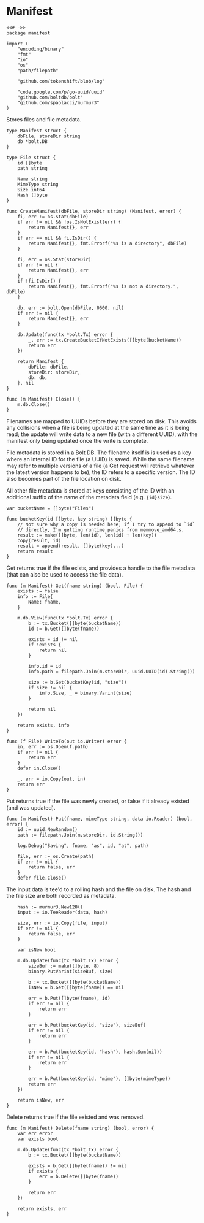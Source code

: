 # Manifest

	<<#-->>
	package manifest

	import (
		"encoding/binary"
		"fmt"
		"io"
		"os"
		"path/filepath"

		"github.com/tokenshift/blob/log"

		"code.google.com/p/go-uuid/uuid"
		"github.com/boltdb/bolt"
		"github.com/spaolacci/murmur3"
	)

Stores files and file metadata.

	type Manifest struct {
		dbFile, storeDir string
		db *bolt.DB
	}

	type File struct {
		id []byte
		path string

		Name string
		MimeType string
		Size int64
		Hash []byte
	}

	func CreateManifest(dbFile, storeDir string) (Manifest, error) {
		fi, err := os.Stat(dbFile)
		if err != nil && !os.IsNotExist(err) {
			return Manifest{}, err
		}
		if err == nil && fi.IsDir() {
			return Manifest{}, fmt.Errorf("%s is a directory", dbFile)
		}

		fi, err = os.Stat(storeDir)
		if err != nil {
			return Manifest{}, err
		}
		if !fi.IsDir() {
			return Manifest{}, fmt.Errorf("%s is not a directory.", dbFile)
		}

		db, err := bolt.Open(dbFile, 0600, nil)
		if err != nil {
			return Manifest{}, err
		}

		db.Update(func(tx *bolt.Tx) error {
			_, err := tx.CreateBucketIfNotExists([]byte(bucketName))
			return err
		})

		return Manifest {
			dbFile: dbFile,
			storeDir: storeDir,
			db: db,
		}, nil
	}

	func (m Manifest) Close() {
		m.db.Close()
	}

Filenames are mapped to UUIDs before they are stored on disk. This avoids any
collisions when a file is being updated at the same time as it is being read;
the update will write data to a new file (with a different UUID), with the
manifest only being updated once the write is complete.

File metadata is stored in a Bolt DB. The filename itself is is used as a key
where an internal ID for the file (a UUID) is saved. While the same filename
may refer to multiple versions of a file (a Get request will retrieve whatever
the latest version happens to be), the ID refers to a specific version. The ID
also becomes part of the file location on disk.

All other file metadata is stored at keys consisting of the ID with an
additional suffix of the name of the metadata field (e.g. `{id}size`).

	var bucketName = []byte("Files")

	func bucketKey(id []byte, key string) []byte {
		// Not sure why a copy is needed here; if I try to append to `id`
		// directly, I'm getting runtime panics from memmove_amd64.s.
		result := make([]byte, len(id), len(id) + len(key))
		copy(result, id)
		result = append(result, []byte(key)...)
		return result
	}

Get returns true if the file exists, and provides a handle to the file metadata
(that can also be used to access the file data).

	func (m Manifest) Get(fname string) (bool, File) {
		exists := false
		info := File{
			Name: fname,
		}

		m.db.View(func(tx *bolt.Tx) error {
			b := tx.Bucket([]byte(bucketName))
			id := b.Get([]byte(fname))

			exists = id != nil
			if !exists {
				return nil
			}

			info.id = id
			info.path = filepath.Join(m.storeDir, uuid.UUID(id).String())

			size := b.Get(bucketKey(id, "size"))
			if size != nil {
				info.Size, _ = binary.Varint(size)
			}

			return nil
		})

		return exists, info
	}

	func (f File) WriteTo(out io.Writer) error {
		in, err := os.Open(f.path)
		if err != nil {
			return err
		}
		defer in.Close()

		_, err = io.Copy(out, in)
		return err
	}

Put returns true if the file was newly created, or false if it already existed
(and was updated).

	func (m Manifest) Put(fname, mimeType string, data io.Reader) (bool, error) {
		id := uuid.NewRandom()
		path := filepath.Join(m.storeDir, id.String())

		log.Debug("Saving", fname, "as", id, "at", path)

		file, err := os.Create(path)
		if err != nil {
			return false, err
		}
		defer file.Close()

The input data is tee'd to a rolling hash and the file on disk. The hash and
the file size are both recorded as metadata.

		hash := murmur3.New128()
		input := io.TeeReader(data, hash)

		size, err := io.Copy(file, input)
		if err != nil {
			return false, err
		}

		var isNew bool

		m.db.Update(func(tx *bolt.Tx) error {
			sizeBuf := make([]byte, 8)
			binary.PutVarint(sizeBuf, size)

			b := tx.Bucket([]byte(bucketName))
			isNew = b.Get([]byte(fname)) == nil

			err = b.Put([]byte(fname), id)
			if err != nil {
				return err
			}

			err = b.Put(bucketKey(id, "size"), sizeBuf)
			if err != nil {
				return err
			}

			err = b.Put(bucketKey(id, "hash"), hash.Sum(nil))
			if err != nil {
				return err
			}

			err = b.Put(bucketKey(id, "mime"), []byte(mimeType))
			return err
		})

		return isNew, err
	}

Delete returns true if the file existed and was removed.

	func (m Manifest) Delete(fname string) (bool, error) {
		var err error
		var exists bool

		m.db.Update(func(tx *bolt.Tx) error {
			b := tx.Bucket([]byte(bucketName))

			exists = b.Get([]byte(fname)) != nil
			if exists {
				err = b.Delete([]byte(fname))
			}

			return err
		})

		return exists, err
	}
